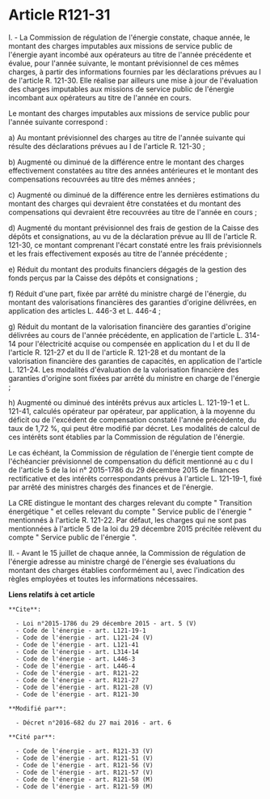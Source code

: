 # Article R121-31

I. - La Commission de régulation de l'énergie constate, chaque année, le montant des charges imputables aux missions de
service public de l'énergie ayant incombé aux opérateurs au titre de l'année précédente et évalue, pour l'année suivante, le
montant prévisionnel de ces mêmes charges, à partir des informations fournies par les déclarations prévues au I de l'article
R. 121-30. Elle réalise par ailleurs une mise à jour de l'évaluation des charges imputables aux missions de service public de
l'énergie incombant aux opérateurs au titre de l'année en cours. 

Le montant des charges imputables aux missions de service public pour l'année suivante correspond : 

a) Au montant prévisionnel des charges au titre de l'année suivante qui résulte des déclarations prévues au I de l'article R.
121-30 ; 

b) Augmenté ou diminué de la différence entre le montant des charges effectivement constatées au titre des années antérieures
et le montant des compensations recouvrées au titre des mêmes années ; 

c) Augmenté ou diminué de la différence entre les dernières estimations du montant des charges qui devraient être constatées
et du montant des compensations qui devraient être recouvrées au titre de l'année en cours ; 

d) Augmenté du montant prévisionnel des frais de gestion de la Caisse des dépôts et consignations, au vu de la déclaration
prévue au III de l'article R. 121-30, ce montant comprenant l'écart constaté entre les frais prévisionnels et les frais
effectivement exposés au titre de l'année précédente ; 

e) Réduit du montant des produits financiers dégagés de la gestion des fonds perçus par la Caisse des dépôts et
consignations ; 

f) Réduit d'une part, fixée par arrêté du ministre chargé de l'énergie, du montant des valorisations financières des
garanties d'origine délivrées, en application des articles L. 446-3 et L. 446-4 ; 

g) Réduit du montant de la valorisation financière des garanties d'origine délivrées au cours de l'année précédente, en
application de l'article L. 314-14 pour l'électricité acquise ou compensée en application du I et du II de l'article R.
121-27 et du II de l'article R. 121-28 et du montant de la valorisation financière des garanties de capacités, en application
de l'article L. 121-24. Les modalités d'évaluation de la valorisation financière des garanties d'origine sont fixées par
arrêté du ministre en charge de l'énergie ; 

h) Augmenté ou diminué des intérêts prévus aux articles L. 121-19-1 et L. 121-41, calculés opérateur par opérateur, par
application, à la moyenne du déficit ou de l'excédent de compensation constaté l'année précédente, du taux de 1,72 %, qui
peut être modifié par décret. Les modalités de calcul de ces intérêts sont établies par la Commission de régulation de
l'énergie. 

Le cas échéant, la Commission de régulation de l'énergie tient compte de l'échéancier prévisionnel de compensation du déficit
mentionné au c du I de l'article 5 de la loi n° 2015-1786 du 29 décembre 2015 de finances rectificative et des intérêts
correspondants prévus à l'article L. 121-19-1, fixé par arrêté des ministres chargés des finances et de l'énergie. 

La CRE distingue le montant des charges relevant du compte " Transition énergétique " et celles relevant du compte " Service
public de l'énergie " mentionnés à l'article R. 121-22. Par défaut, les charges qui ne sont pas mentionnées à l'article 5 de
la loi du 29 décembre 2015 précitée relèvent du compte " Service public de l'énergie ". 

II. - Avant le 15 juillet de chaque année, la Commission de régulation de l'énergie adresse au ministre chargé de l'énergie
ses évaluations du montant des charges établies conformément au I, avec l'indication des règles employées et toutes les
informations nécessaires.

**Liens relatifs à cet article**

	**Cite**:

	  - Loi n°2015-1786 du 29 décembre 2015 - art. 5 (V)
	  - Code de l'énergie - art. L121-19-1
	  - Code de l'énergie - art. L121-24 (V)
	  - Code de l'énergie - art. L121-41
	  - Code de l'énergie - art. L314-14
	  - Code de l'énergie - art. L446-3
	  - Code de l'énergie - art. L446-4
	  - Code de l'énergie - art. R121-22
	  - Code de l'énergie - art. R121-27
	  - Code de l'énergie - art. R121-28 (V)
	  - Code de l'énergie - art. R121-30

	**Modifié par**:

	  - Décret n°2016-682 du 27 mai 2016 - art. 6

	**Cité par**:

	  - Code de l'énergie - art. R121-33 (V)
	  - Code de l'énergie - art. R121-51 (V)
	  - Code de l'énergie - art. R121-56 (V)
	  - Code de l'énergie - art. R121-57 (V)
	  - Code de l'énergie - art. R121-58 (M)
	  - Code de l'énergie - art. R121-59 (M)
